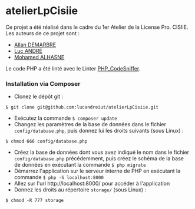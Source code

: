 # atelierLpCisiie

Ce projet a été réalisé dans le cadre du 1er Atelier de la License Pro. CISIIE. 
Les auteurs de ce projet sont :

- [Allan DEMARBRE](https://github.com/demarbre1u)
- [Luc ANDRÉ](https://github.com/lucandreiut)
- [Mohamed ALHASNE](https://github.com/alhasnecode)

Le code PHP a été linté avec le Linter [PHP_CodeSniffer](http://pear.php.net/package/PHP_CodeSniffer).

### Installation via Composer
- Clonez le dépôt git :
```
$ git clone git@github.com:lucandreiut/atelierLpCisiie.git
```
- Exécutez la commande `$ composer update`
- Changez les paramètres de la base de données dans le fichier `config/database.php`, puis donnez lui les droits suivants (sous Linux) :
```
$ chmod 666 config/database.php
```
- Créez la base de données dont vous avez indiqué le nom dans le fichier `config/database.php` précédemment, puis créez le schéma de la base de données en exécutant la commande `$ php migrate`
- Démarrez l'application sur le serveur interne de PHP en exécutant la commande `$ php -S localhost:8000`
- Allez sur l'url http://localhost:8000/ pour accéder à l'application
- Donnez les droits au répertoire `storage/` (sous Linux) :
```
$ chmod -R 777 storage
```
